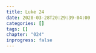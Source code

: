 ```yaml
---
title: Luke 24
date: 2020-03-28T20:29:39-04:00
categories: []
tags: []
chapter: "024"
inprogress: false
---
```


